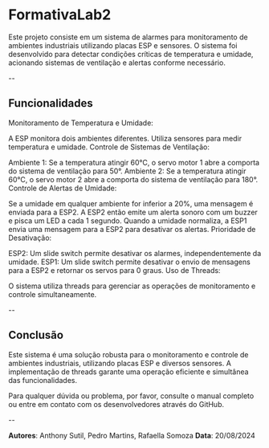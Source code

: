 # FormativaLab2
Este projeto consiste em um sistema de alarmes para monitoramento de ambientes industriais utilizando placas ESP e sensores. O sistema foi desenvolvido para detectar condições críticas de temperatura e umidade, acionando sistemas de ventilação e alertas conforme necessário.

--

## Funcionalidades
Monitoramento de Temperatura e Umidade:

A ESP monitora dois ambientes diferentes.
Utiliza sensores para medir temperatura e umidade.
Controle de Sistemas de Ventilação:

Ambiente 1: Se a temperatura atingir 60°C, o servo motor 1 abre a comporta do sistema de ventilação para 50°.
Ambiente 2: Se a temperatura atingir 60°C, o servo motor 2 abre a comporta do sistema de ventilação para 180°.
Controle de Alertas de Umidade:

Se a umidade em qualquer ambiente for inferior a 20%, uma mensagem é enviada para a ESP2.
A ESP2 então emite um alerta sonoro com um buzzer e pisca um LED a cada 1 segundo.
Quando a umidade normaliza, a ESP1 envia uma mensagem para a ESP2 para desativar os alertas.
Prioridade de Desativação:

ESP2: Um slide switch permite desativar os alarmes, independentemente da umidade.
ESP1: Um slide switch permite desativar o envio de mensagens para a ESP2 e retornar os servos para 0 graus.
Uso de Threads:

O sistema utiliza threads para gerenciar as operações de monitoramento e controle simultaneamente.

--

## Conclusão
Este sistema é uma solução robusta para o monitoramento e controle de ambientes industriais, utilizando placas ESP e diversos sensores. A implementação de threads garante uma operação eficiente e simultânea das funcionalidades.

Para qualquer dúvida ou problema, por favor, consulte o manual completo ou entre em contato com os desenvolvedores através do GitHub.

--

**Autores**: Anthony Sutil, Pedro Martins, Rafaella Somoza
**Data**: 20/08/2024
